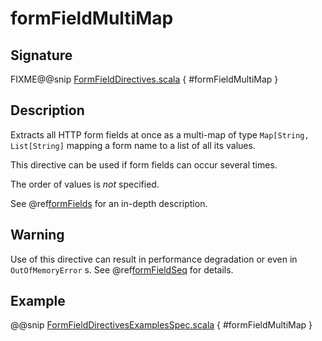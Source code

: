 <a id="formfieldmultimap"></a>
# formFieldMultiMap

## Signature

FIXME@@snip [FormFieldDirectives.scala](../../../../../../../../../akka-http/src/main/scala/akka/http/scaladsl/server/directives/FormFieldDirectives.scala) { #formFieldMultiMap }

## Description

Extracts all HTTP form fields at once as a multi-map of type `Map[String, List[String]` mapping
a form name to a list of all its values.

This directive can be used if form fields can occur several times.

The order of values is *not* specified.

See @ref[formFields](formFields.md#formfields) for an in-depth description.

## Warning

Use of this directive can result in performance degradation or even in `OutOfMemoryError` s.
See @ref[formFieldSeq](formFieldSeq.md#formfieldseq) for details.

## Example

@@snip [FormFieldDirectivesExamplesSpec.scala](../../../../../../../test/scala/docs/http/scaladsl/server/directives/FormFieldDirectivesExamplesSpec.scala) { #formFieldMultiMap }